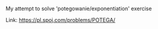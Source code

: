 My attempt to solve 'potegowanie/exponentiation' exercise

Link: https://pl.spoj.com/problems/POTEGA/
